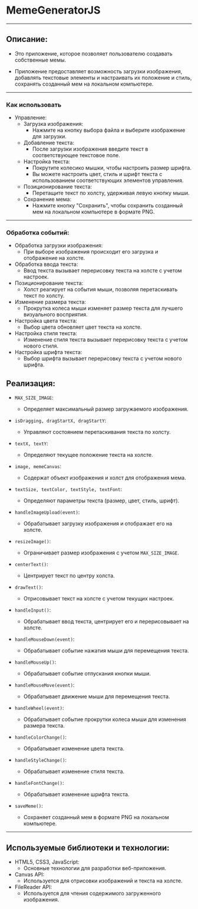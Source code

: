 # MemeGeneratorJS
___
## Описание:
- Это приложение, которое позволяет пользователю создавать собственные мемы. 


- Приложение предоставляет возможность загрузки изображения, добавлять текстовые элементы и настраивать их положение и стиль, сохранять созданный мем на локальном компьютере.

___

### Как использовать

- Управление:
    - Загрузка изображения:
      - Нажмите на кнопку выбора файла и выберите изображение для загрузки.
    - Добавление текста:
      - После загрузки изображения введите текст в соответствующее текстовое поле.
    - Настройка текста:
      - Покрутите колесико мышки, чтобы настроить размер шрифта.
      - Вы можете настроить цвет, стиль и шрифт текста с использованием соответствующих элементов управления.
    - Позиционирование текста:
      - Перетащите текст по холсту, удерживая левую кнопку мыши.
    - Сохранение мема:
      - Нажмите кнопку "Сохранить", чтобы сохранить созданный мем на локальном компьютере в формате PNG.

___

### Обработка событий:
- Обработка загрузки изображения:
    - При выборе изображения происходит его загрузка и отображение на холсте.
- Обработка ввода текста:
    - Ввод текста вызывает перерисовку текста на холсте с учетом настроек.
- Позиционирование текста:
    - Холст реагирует на события мыши, позволяя перетаскивать текст по холсту.
- Изменение размера текста:
    - Прокрутка колеса мыши изменяет размер текста для лучшего визуального восприятия.
- Настройка цвета текста:
    - Выбор цвета обновляет цвет текста на холсте.
- Настройка стиля текста:
    - Изменение стиля текста вызывает перерисовку текста с учетом нового стиля.
- Настройка шрифта текста:
    - Выбор шрифта вызывает перерисовку текста с учетом нового шрифта.

## Реализация:
- `MAX_SIZE_IMAGE`:
  - Определяет максимальный размер загружаемого изображения.
- `isDragging, dragStartX, dragStartY`:
  - Управляют состоянием перетаскивания текста по холсту.
- `textX, textY`:
  - Определяют текущее положение текста на холсте.
- `image, memeCanvas`:
  - Содержат объект изображения и холст для отображения мема.
- `textSize, textColor, textStyle, textFont`:
  - Определяют параметры текста (размер, цвет, стиль, шрифт).


- `handleImageUpload(event)`:
    - Обрабатывает загрузку изображения и отображает его на холсте.
- `resizeImage()`:
    - Ограничивает размер изображения с учетом `MAX_SIZE_IMAGE`.
- `centerText()`:
    - Центрирует текст по центру холста.
- `drawText()`:
    - Отрисовывает текст на холсте с учетом текущих настроек.
- `handleInput()`:
    - Обрабатывает ввод текста, центрирует его и перерисовывает на холсте.
- `handleMouseDown(event)`:
    - Обрабатывает событие нажатия мыши для перемещения текста.
- `handleMouseUp()`:
    - Обрабатывает событие отпускания кнопки мыши.
- `handleMouseMove(event)`:
    - Обрабатывает движение мыши для перемещения текста.
- `handleWheel(event)`:
    - Обрабатывает событие прокрутки колеса мыши для изменения размера текста.
- `handleColorChange()`:
    - Обрабатывает изменение цвета текста.
- `handleStyleChange()`:
    - Обрабатывает изменение стиля текста.
- `handleFontChange()`:
    - Обрабатывает изменение шрифта текста.
- `saveMeme()`:
    - Сохраняет созданный мем в формате PNG на локальном компьютере.

___

## Используемые библиотеки и технологии:
- HTML5, CSS3, JavaScript:
    - Основные технологии для разработки веб-приложения.
- Canvas API:
    - Используется для отрисовки изображений и текста на холсте.
- FileReader API:
  - Используется для чтения содержимого загруженного изображения.

